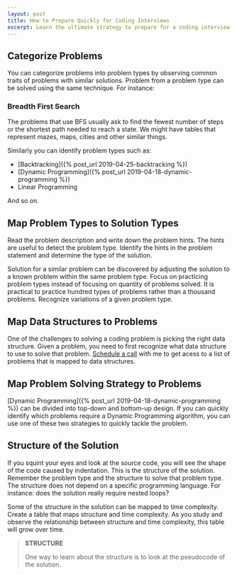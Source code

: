 ```yaml
---
layout: post
title: How to Prepare Quickly for Coding Interviews
excerpt: Learn the ultimate strategy to prepare for a coding interview. We will see how we can solve several problems per day instead of spending the entire day on a handful of problems.
---
```


## Categorize Problems

You can categorize problems into problem types by observing common traits of problems with similar solutions. Problem from a problem type can be solved using the same technique. For instance:

### Breadth First Search

The problems that use BFS usually ask to find the fewest number of steps or the shortest path needed to reach a state. We might have tables that represent mazes, maps, cities and other similar things.

Similarly you can identify problem types such as:

- [Backtracking]({% post_url 2019-04-25-backtracking %})
- [Dynamic Programming]({% post_url 2019-04-18-dynamic-programming %})
- Linear Programming

And so on. 

## Map Problem Types to Solution Types

Read the problem description and write down the problem hints. The hints are useful to detect the problem type. Identify the hints in the problem statement and determine the type of the solution.

Solution for a similar problem can be discovered by adjusting the solution to a known problem within the same problem type. Focus on practicing problem types instead of focusing on quantity of problems solved. It is practical to practice hundred types of problems rather than a thousand problems. Recognize variations of a given problem type.

## Map Data Structures to Problems

One of the challenges to solving a coding problem is picking the right data structure. Given a problem, you need to first recognize what data structure to use to solve that problem. [Schedule a call](https://go.oncehub.com/BalaParanj) with me to get acess to a list of problems that is mapped to data structures.

## Map Problem Solving Strategy to Problems

[Dynamic Programming]({% post_url 2019-04-18-dynamic-programming %}) can be divided into top-down and bottom-up design. If you can quickly identify which problems require a Dynamic Programming algorithm, you can use one of these two strategies to quickly tackle the problem.

## Structure of the Solution

If you squint your eyes and look at the source code, you will see the shape of the code caused by indentation. This is the structure of the solution. Remember the problem type and the structure to solve that problem type. The structure does not depend on a specific programming language. For instance: does the solution really require nested loops? 

Some of the structure in the solution can be mapped to time complexity. Create a table that maps structure and time complexity. As you study and observe the relationship between structure and time complexity, this table will grow over time.

<blockquote class="note">
  <strong>STRUCTURE</strong> 
  <p>
    One way to learn about the structure is to look at the pseudocode of the solution.
  </p>
</blockquote>
